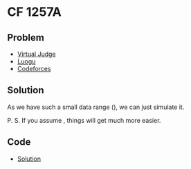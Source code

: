 # CF 1257A

## Problem

- [Virtual Judge](https://vjudge.net/problem/CodeForces-1257A)
- [Luogu](https://www.luogu.com.cn/problem/CF1257A)
- [Codeforces](https://codeforces.com/problemset/problem/1257/A)

## Solution

As we have such a small data range (<data value="v{t}o{,}v{n}o{,}v{x}o{,}v{a}o{,}v{b}o{&le;}c{100}"></data>), we can just simulate it.

P. S. If you assume <data value="v{a}o{&lt;}v{b}"></data>, things will get much more easier.

## Code

- [Solution](CF.1257A.0.cpp)
